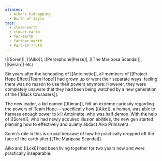 ```yaml
---
aliases:
  - Aiko's Kidnapping
  - Birth of Jaylo
tags:
  - close-earth
  - closer-earth
  - far-earth
  - farther-earth
  - Part-IV-Truth
---
```

([[Soren]], [[Aiko]], [[Persephone|Perse]], [[The Mariposa Scandal]], [[Kieran]] etc)

Six years after the beheading of [[Antoinette]], all members of [[Project Hope Effect|Team Hope]] had grown up or went their separate ways, feeling there was no reason to use their powers anymore. However, they were completely unaware that they had been being watched by a new generation of the [[Black Crusaders]].

The new leader, a kid named [[Kieran]], felt an extreme curiosity regarding the powers of Team Hope— specifically how [[Aiko]], a human, was able to harness enough power to kill Antoinette, who was half demon. With the help of [[Soren]], who had newly acquired illusion abilities, the new gen started planning how to effectively and quietly abduct Aiko Primavera. 

Soren’s role in this is crucial because of how he practically dropped off the face of the earth after [[The Mariposa Scandal]].

Aiko and [[Loki]] had been living together for two years now and were practically inseparable. 